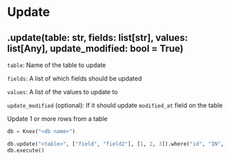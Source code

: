 # Update

## .update(table: str, fields: list[str], values: list[Any], update_modified: bool = True)

`table`: Name of the table to update

`fields`: A list of which fields should be updated

`values`: A list of the values to update to

`update_modified` (optional): If it should update `modified_at` field on the table

Update 1 or more rows from a table

```python
db = Knex("<db name>")

db.update("<table>", ["field", "field2"], [1, 2, 3]).where("id", "IN", ["1", "2", "3"])
db.execute()
```

